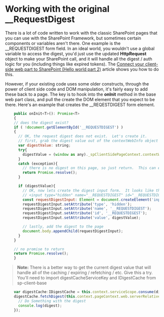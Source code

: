# Working with the original __RequestDigest

There is a lot of code written to work with the classic SharePoint pages that you can use with the SharePoint Framework, but sometimes certain components or variables aren't there. One example is the __REQUESTDIGEST form field.  In an ideal world, you wouldn't use a global variable to access the digest, you'd just use the updated **HttpRequest** object to make your SharePoint call, and it will handle all the digest / auth logic for you (including things like expired tokens).  The [Connect your client-side web part to SharePoint (Hello world part 2)](https://github.com/SharePoint/sp-dev-docs/wiki/HelloWorld,-Talking-to-SharePoint) article shows you how to do this.

However, if your existing code uses some older constructs, through the power of client side code and DOM manipulation, it's fairly easy to add these back to a page.  The key is to hook into the **onInit** method in the base web part class, and pull the create the DOM element that you expect to be there.  Here's an example that creates the __REQESTDIGEST form element.

```JavaScript
    public onInit<T>(): Promise<T>
    {
    // does the digest exist?
    if ( !document.getElementById('__REQUESTDIGEST') )
    {
      // OK, the request digest does not exist.  Let's create it.
      // first, grab the digest value out of the contextWebInfo object (if it exists).
      var digestValue: string;
      try{
        digestValue = (window as any)._spClientSidePageContext.contextWebInfo.FormDigestValue;
      }
      catch (exception){
        // there is no digest on this page, so just return.  This can easily happen on the local workbench
        return Promise.resolve();
      }

      if (digestValue){
        // OK, now lets create the digest input form.  It looks like this -
        // <input type="hidden" name="__REQUESTDIGEST" id="__REQUESTDIGEST" value="blahblahblahblahblahblah, July23 -0000 or something like that">
        const requestDigestInput: Element = document.createElement('input');
        requestDigestInput.setAttribute('type', 'hidden');
        requestDigestInput.setAttribute('name', '__REQUESTDIGEST');
        requestDigestInput.setAttribute('id', '__REQUESTDIGEST');
        requestDigestInput.setAttribute('value', digestValue);

        // lastly, add the digest to the page
        document.body.appendChild(requestDigestInput);
      }
    }

    // no promise to return
    return Promise.resolve();
    }
```

>**Note:** There is a better way to get the current digest value that will handle all of the caching / expiring / refetching / etc.  Give this a try.  You'll need to import digestCacheServiceKey and IDigestCache from sp-client-base

```JavaScript
    var digestCache:IDigestCache = this.context.serviceScope.consume(digestCacheServiceKey);
    digestCache.fetchDigest(this.context.pageContext.web.serverRelativeUrl).then((digest: string) => {
      // Do Something with the digest
      console.log(digest);
    });
```